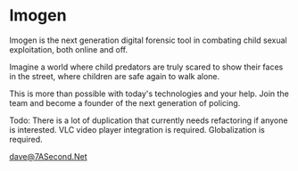 # Imogen
Imogen is the next generation digital forensic tool in combating child sexual exploitation, both online and off.

Imagine a world where child predators are truly scared to show their faces in the street, where children are safe again to walk alone.

This is more than possible with today's technologies and your help. Join the team and become a founder of the next generation of policing.

Todo:
There is a lot of duplication that currently needs refactoring if anyone is interested.
VLC video player integration is required.
Globalization is required.

dave@7ASecond.Net
